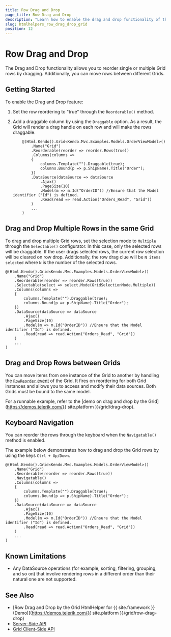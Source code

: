 ```yaml
---
title: Row Drag and Drop
page_title: Row Drag and Drop
description: "Learn how to enable the drag and drop functionality of the Telerik UI Grid for {{ site.framework }}."
slug: htmlhelpers_row_drag_drop_grid
position: 12
---
```


# Row Drag and Drop

The Drag and Drop functionality allows you to reorder single or multiple Grid rows by dragging. Additionally, you can move rows between different Grids.

## Getting Started

To enable the Drag and Drop feature:

1. Set the row reordering to "true" through the `Reorderable()` method.
1. Add a draggable column by using the `Draggable` option. As a result, the Grid will render a drag handle on each row and will make the rows draggable.

    ```
        @(Html.Kendo().Grid<Kendo.Mvc.Examples.Models.OrderViewModel>()
            .Name("Grid")
            .Reorderable(reorder => reorder.Rows(true))
            .Columns(columns =>
            {
                columns.Template("").Draggable(true);
                columns.Bound(p => p.ShipName).Title("Order");
            })
            .DataSource(dataSource => dataSource
                .Ajax()
                .PageSize(10)
                .Model(m => m.Id("OrderID")) //Ensure that the Model identifier ("Id") is defined.
                .Read(read => read.Action("Orders_Read", "Grid"))
            )
            ...
        )
    ```

## Drag and Drop Multiple Rows in the same Grid

To drag and drop multiple Grid rows, set the selection mode to `Multiple` through the `Selectable()` configurator. In this case, only the selected rows will be draggable. If the user drags selected rows, the current row selection will be cleared on row drop.
Additionally, the row drag clue will be `N items selected` where `N` is the number of the selected rows.


    @(Html.Kendo().Grid<Kendo.Mvc.Examples.Models.OrderViewModel>()
        .Name("Grid")
        .Reorderable(reorder => reorder.Rows(true))
        .Selectable(select => select.Mode(GridSelectionMode.Multiple))
        .Columns(columns =>
        {
            columns.Template("").Draggable(true);
            columns.Bound(p => p.ShipName).Title("Order");
        })
        .DataSource(dataSource => dataSource
            .Ajax()
            .PageSize(10)
            .Model(m => m.Id("OrderID")) //Ensure that the Model identifier ("Id") is defined.
            .Read(read => read.Action("Orders_Read", "Grid"))
        )
        ...
    )

## Drag and Drop Rows between Grids

You can move items from one instance of the Grid to another by handling the [`RowReorder` event](https://docs.telerik.com/kendo-ui/api/javascript/ui/grid/events/rowreorder) of the Grid. It fires on reordering for both Grid instances and allows you to access and modify their data sources. Both Grids must be bound to the same model.

For a runnable example, refer to the [demo on drag and drop by the Grid](https://demos.telerik.com/{{ site.platform }}/grid/drag-drop).

## Keyboard Navigation

You can reorder the rows through the keyboard when the `Navigatable()` method is enabled.

The example below demonstrates how to drag and drop the Grid rows by using the keys `Ctrl + Up/Down`.


    @(Html.Kendo().Grid<Kendo.Mvc.Examples.Models.OrderViewModel>()
        .Name("Grid")
        .Reorderable(reorder => reorder.Rows(true))
        .Navigatable()
        .Columns(columns =>
        {
            columns.Template("").Draggable(true);
            columns.Bound(p => p.ShipName).Title("Order");
        })
        .DataSource(dataSource => dataSource
            .Ajax()
            .PageSize(10)
            .Model(m => m.Id("OrderID")) //Ensure that the Model identifier ("Id") is defined.
            .Read(read => read.Action("Orders_Read", "Grid"))
        )
        ...
    )

## Known Limitations

* Any DataSource operations (for example, sorting, filtering, grouping, and so on) that involve rendering rows in a different order than their natural one are not supported.

## See Also

* [Row Drag and Drop by the Grid HtmlHelper for {{ site.framework }} (Demo)](https://demos.telerik.com/{{ site.platform }}/grid/row-drag-drop)
* [Server-Side API](/api/grid)
* [Grid Client-Side API](https://docs.telerik.com/kendo-ui/api/javascript/ui/grid)
